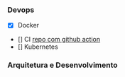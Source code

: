 ### Devops 
- [x] Docker
- [] CI [repo com github action](https://github.com/murilohenzo/fullcycle-go-ci]https://github.com/murilohenzo/fullcycle-go-ci)
- [] Kubernetes
### Arquitetura e Desenvolvimento
